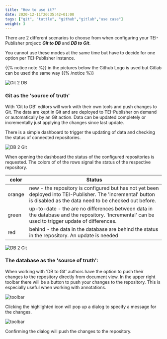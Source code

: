 ```yaml
---
title: "How to use it?"
date: 2020-12-11T20:35:42+01:00
tags: ["git", "tuttle", "github","gitlab","use case"]
weight: 3
---
```


There are 2 different scenarios to choose from when configuring your TEI-Publisher project: ___Git to DB___ and ___DB to Git___. 


You cannot
use these modes at the same time but have to decide for one option per TEI-Publisher instance.

{{% notice note %}}
in the pictures below the Github Logo is used but Gitlab can be used the same way
{{% /notice %}}


![Git 2 DB](/images/git2db.png)

### Git as the 'source of truth'

With 'Git to DB' editors will work with their own tools and push changes to Git. 
The data are kept in Git and are deployed to TEI-Publisher
on demand or automatically by an Git action. Data can be updated completely or incrementally just applying
the changes since last update.

There is a simple dashboard to trigger the updating of data and checking the status of connected repositories.

![DB 2 Git](/images/dashboard.png)

When opening the dashboard the status of the configured repositories is requested. The colors of
of the rows signal the status of the respective repository.

| color | Status |
| ----- | ------ |
| orange | new - the repository is configured but has not yet been deployed into TEI-Publisher. The 'incremental' button is disabled as the data need to be checked out before. |
| green | up-to-date - the are no differences between data in the database and the repository. 'Incremental' can be used to trigger update of differences. |
| red | behind - the data in the database are behind the status in the repository. An update is needed |



![DB 2 Git](/images/db2git.png)

### The database as the 'source of truth':
When working with 'DB to Git' authors have the option to push their changes to the repository
directly from document view. In the upper right toolbar there will be a button to push your
changes to the repository.
This is especially useful when working with annotations.
 
 
![toolbar](/images/toolbar.png)
 
Clicking the highlighted icon will pop up a dialog to specify a message for the changes.

![toolbar](/images/commit.png)

Confirming the dialog will push the changes to the repository.


